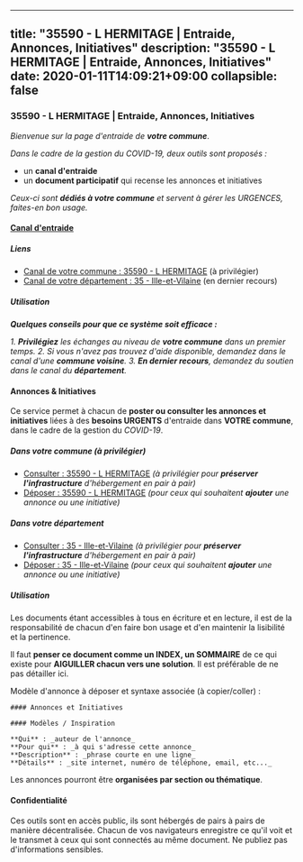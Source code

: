 
---
title: "35590 - L HERMITAGE | Entraide, Annonces, Initiatives"
description: "35590 - L HERMITAGE | Entraide, Annonces, Initiatives"
date: 2020-01-11T14:09:21+09:00
collapsible: false
---

### 35590 - L HERMITAGE | Entraide, Annonces, Initiatives

_Bienvenue sur la page d'entraide de **votre commune**_.

_Dans le cadre de la gestion du COVID-19, deux outils sont proposés :_

- un **canal d'entraide**
- un **document participatif** qui recense les annonces et initiatives

_Ceux-ci sont **dédiés à votre commune** et servent à gérer les URGENCES, faites-en bon usage._

#### [Canal d'entraide](https://entraide.stopcoronavirus.tech/#/channel/35590_l-hermitage)

##### Liens

- [Canal de votre commune : 35590 	- L HERMITAGE](https://entraide.stopcoronavirus.tech/#/channel/35590_l-hermitage) (à privilégier)
- [Canal de votre département : 35 	- Ille-et-Vilaine](https://entraide.stopcoronavirus.tech/#/channel/35_ille-et-vilaine) (en dernier recours)

##### Utilisation

_**Quelques conseils pour que ce système soit efficace :**_

_1. **Privilégiez** les échanges au niveau de **votre commune** dans un premier temps._
_2. Si vous n'avez pas trouvez d'aide disponible, demandez dans le canal d'une **commune voisine**._
_3. **En dernier recours**, demandez du soutien dans le canal du **département**._

#### Annonces & Initiatives


Ce service permet à chacun de **poster ou consulter les annonces et initiatives** liées à des **besoins
URGENTS** d'entraide dans **VOTRE commune**, dans le cadre de la gestion du _COVID-19_.

##### Dans votre commune (à privilégier)

- [Consulter : 35590 	- L HERMITAGE](https://docs.stopcoronavirus.tech/#/r/markdown/35590_l-hermitage/4XTTMEuhCacU4r2TboShUewPwrdTuqvzV37UeQTMHcT5i8kFf) _(à privilégier pour **préserver l'infrastructure** d'hébergement en pair à pair)_
- [Déposer : 35590 	- L HERMITAGE](https://docs.stopcoronavirus.tech/#/w/markdown/35590_l-hermitage/4XTTMEuhCacU4r2TboShUewPwrdTuqvzV37UeQTMHcT5i8kFf-K3TgTdW9J6BqwFeFAYnqCoUY4wVpp3DXSFZNUGCyWXybAwYgCFeoQKYz9cRHzTQNxKcyeh1YA6sdawz98HWx4ChGsy837U74dK1dFVpFrBNoc9qGv2HDWKNG7VL1WFEkQ4de2pMj) _(pour ceux qui souhaitent **ajouter** une annonce ou une initiative)_

##### Dans votre département

- [Consulter : 35 	- Ille-et-Vilaine](https://docs.stopcoronavirus.tech/#/r/markdown/35_ille-et-vilaine/4XTTM7StMhAJC3ez8pPevkgAqiNUcS52kKrehssYfFVHMMrju) _(à privilégier pour **préserver l'infrastructure** d'hébergement en pair à pair)_
- [Déposer : 35 	- Ille-et-Vilaine](https://docs.stopcoronavirus.tech/#/w/markdown/35_ille-et-vilaine/4XTTM7StMhAJC3ez8pPevkgAqiNUcS52kKrehssYfFVHMMrju-K3TgV811yenhEuJqddUBYpbTnifd7BiFRX3fLXndB5RCuJzLDEnHE8qwLhvTPZqyjgmx9neeCerm4fwxpw8eGk7eo7QbbFxp5NaSoYYyNHRHpjtPop1gdSHcKUNwdRVVfwYCtWdy) _(pour ceux qui souhaitent **ajouter** une annonce ou une initiative)_


##### Utilisation

Les documents étant accessibles à tous en écriture et en lecture, il est de la
responsabilité de chacun d'en faire bon usage et d'en maintenir la lisibilité
et la pertinence.

Il faut **penser ce document comme un INDEX, un SOMMAIRE** de ce qui existe
pour **AIGUILLER chacun vers une solution**. Il est préférable de ne pas détailler ici.

Modèle d'annonce à déposer et syntaxe associée (à copier/coller) :

    #### Annonces et Initiatives

    #### Modèles / Inspiration

    **Qui** : _auteur de l'annonce_
    **Pour qui** : _à qui s'adresse cette annonce_
    **Description** : _phrase courte en une ligne_
    **Détails** : _site internet, numéro de téléphone, email, etc..._


Les annonces pourront être **organisées par section ou thématique**.

#### Confidentialité

Ces outils sont en accès public, ils sont hébergés de pairs à pairs de manière décentralisée.
Chacun de vos navigateurs enregistre ce qu'il voit et le transmet à ceux qui sont connectés au même document.
Ne publiez pas d'informations sensibles.
